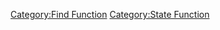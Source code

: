 [Category:Find Function](Category:Find_Function "wikilink")
[Category:State Function](Category:State_Function "wikilink")